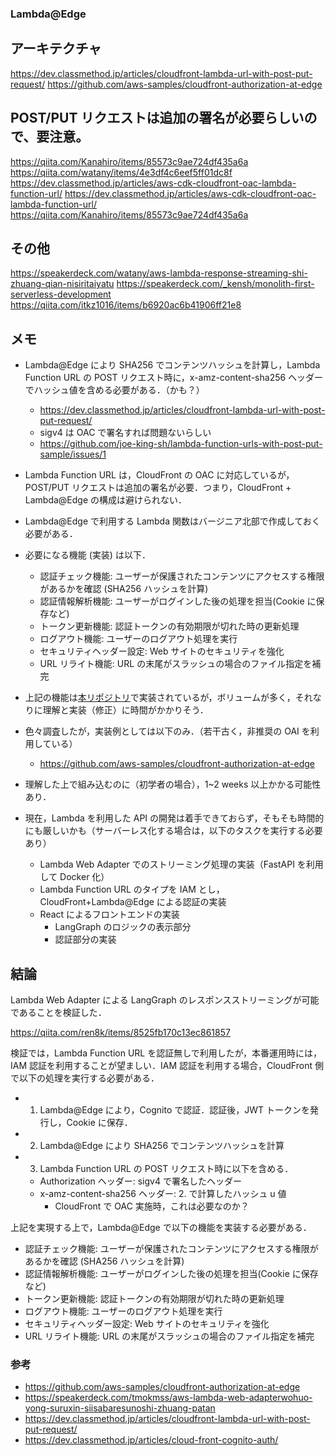 ### Lambda@Edge

## アーキテクチャ

https://dev.classmethod.jp/articles/cloudfront-lambda-url-with-post-put-request/
https://github.com/aws-samples/cloudfront-authorization-at-edge

## POST/PUT リクエストは追加の署名が必要らしいので、要注意。

https://qiita.com/Kanahiro/items/85573c9ae724df435a6a
https://qiita.com/watany/items/4e3df4c6eef5ff01dc8f
https://dev.classmethod.jp/articles/aws-cdk-cloudfront-oac-lambda-function-url/
https://dev.classmethod.jp/articles/aws-cdk-cloudfront-oac-lambda-function-url/
https://qiita.com/Kanahiro/items/85573c9ae724df435a6a

## その他

https://speakerdeck.com/watany/aws-lambda-response-streaming-shi-zhuang-qian-nisiritaiyatu
https://speakerdeck.com/_kensh/monolith-first-serverless-development
https://qiita.com/itkz1016/items/b6920ac6b41906ff21e8

## メモ

- Lambda@Edge により SHA256 でコンテンツハッシュを計算し，Lambda Function URL の POST リクエスト時に，x-amz-content-sha256 ヘッダーでハッシュ値を含める必要がある．（かも？）

  - https://dev.classmethod.jp/articles/cloudfront-lambda-url-with-post-put-request/
  - sigv4 は OAC で署名すれば問題ないらしい
  - https://github.com/joe-king-sh/lambda-function-urls-with-post-put-sample/issues/1

- Lambda Function URL は，CloudFront の OAC に対応しているが，POST/PUT リクエストは追加の署名が必要．つまり，CloudFront + Lambda@Edge の構成は避けられない．

- Lambda@Edge で利用する Lambda 関数はバージニア北部で作成しておく必要がある．

- 必要になる機能 (実装) は以下．

  - 認証チェック機能: ユーザーが保護されたコンテンツにアクセスする権限があるかを確認 (SHA256 ハッシュを計算)
  - 認証情報解析機能: ユーザーがログインした後の処理を担当(Cookie に保存など)
  - トークン更新機能: 認証トークンの有効期限が切れた時の更新処理
  - ログアウト機能: ユーザーのログアウト処理を実行
  - セキュリティヘッダー設定: Web サイトのセキュリティを強化
  - URL リライト機能: URL の末尾がスラッシュの場合のファイル指定を補完

- 上記の機能は[本リポジトリ](https://github.com/aws-samples/cloudfront-authorization-at-edge)で実装されているが，ボリュームが多く，それなりに理解と実装（修正）に時間がかかりそう．

- 色々調査したが，実装例としては以下のみ．（若干古く，非推奨の OAI を利用している）

  - https://github.com/aws-samples/cloudfront-authorization-at-edge

- 理解した上で組み込むのに（初学者の場合），1~2 weeks 以上かかる可能性あり．

- 現在，Lambda を利用した API の開発は着手できておらず，そもそも時間的にも厳しいかも（サーバーレス化する場合は，以下のタスクを実行する必要あり）
  - Lambda Web Adapter でのストリーミング処理の実装（FastAPI を利用して Docker 化）
  - Lambda Function URL のタイプを IAM とし，CloudFront+Lambda@Edge による認証の実装
  - React によるフロントエンドの実装
    - LangGraph のロジックの表示部分
    - 認証部分の実装

## 結論

Lambda Web Adapter による LangGraph のレスポンスストリーミングが可能であることを検証した．

https://qiita.com/ren8k/items/8525fb170c13ec861857

検証では，Lambda Function URL を認証無しで利用したが，本番運用時には，IAM 認証を利用することが望ましい．IAM 認証を利用する場合，CloudFront 側で以下の処理を実行する必要がある．

- 1. Lambda@Edge により，Cognito で認証．認証後，JWT トークンを発行し，Cookie に保存．
- 2. Lambda@Edge により SHA256 でコンテンツハッシュを計算
- 3. Lambda Function URL の POST リクエスト時に以下を含める．
  - Authorization ヘッダー: sigv4 で署名したヘッダー
  - x-amz-content-sha256 ヘッダー: 2. で計算したハッシュ u 値
    - CloudFront で OAC 実施時，これは必要なのか？

上記を実現する上で，Lambda@Edge で以下の機能を実装する必要がある．

- 認証チェック機能: ユーザーが保護されたコンテンツにアクセスする権限があるかを確認 (SHA256 ハッシュを計算)
- 認証情報解析機能: ユーザーがログインした後の処理を担当(Cookie に保存など)
- トークン更新機能: 認証トークンの有効期限が切れた時の更新処理
- ログアウト機能: ユーザーのログアウト処理を実行
- セキュリティヘッダー設定: Web サイトのセキュリティを強化
- URL リライト機能: URL の末尾がスラッシュの場合のファイル指定を補完

### 参考

- https://github.com/aws-samples/cloudfront-authorization-at-edge
- https://speakerdeck.com/tmokmss/aws-lambda-web-adapterwohuo-yong-suruxin-siisabaresunoshi-zhuang-patan
- https://dev.classmethod.jp/articles/cloudfront-lambda-url-with-post-put-request/
- https://dev.classmethod.jp/articles/cloud-front-cognito-auth/
